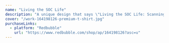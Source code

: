 ```yaml
---
name: "Living the SOC Life"
description: "A unique design that says \"Living the SOC Life: Scanning, observing, caffeinating\"."
cover: "/work-164198126-premium-t-shirt.jpg"
purchaseLinks:
  - platform: "Redbubble"
    url: "https://www.redbubble.com/shop/ap/164198126?asc=u"
---
```

